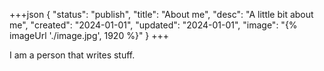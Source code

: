 +++json
{
  "status": "publish",
  "title": "About me",
  "desc": "A little bit about me",
  "created": "2024-01-01",
  "updated": "2024-01-01",
  "image": "{% imageUrl './image.jpg', 1920 %}"
}
+++

I am a person that writes stuff.
